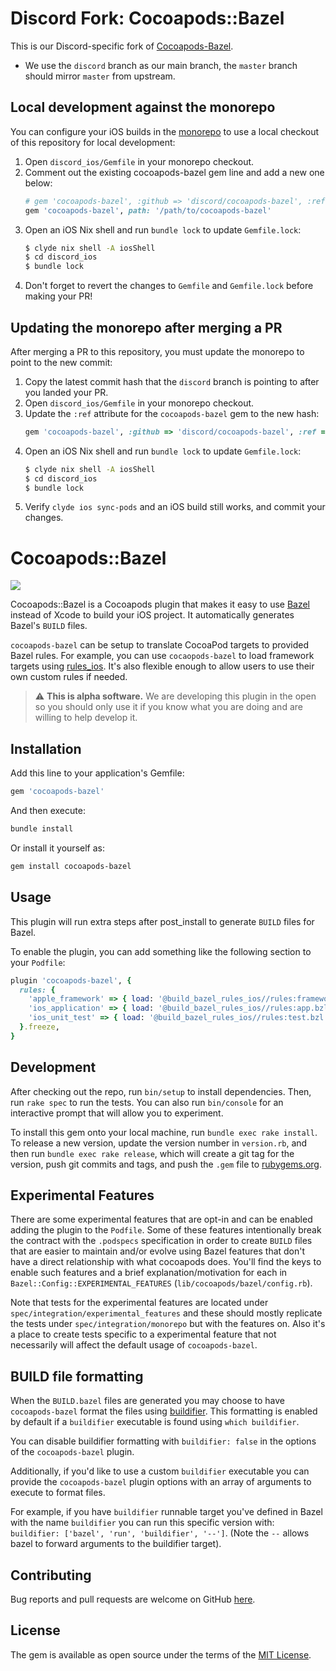 # Discord Fork: Cocoapods::Bazel

This is our Discord-specific fork of [Cocoapods-Bazel](https://github.com/bazel-ios/cocoapods-bazel).

- We use the `discord` branch as our main branch, the `master` branch should mirror `master` from upstream.

## Local development against the monorepo
You can configure your iOS builds in the [monorepo](https://github.com/discord/discord) to use a local checkout of this
repository for local development:

1. Open `discord_ios/Gemfile` in your monorepo checkout.
2. Comment out the existing cocoapods-bazel gem line and add a new one below:
   ```rb
   # gem 'cocoapods-bazel', :github => 'discord/cocoapods-bazel', :ref => '722c9398ac628943e4084eaebfcec0e85f536663'
   gem 'cocoapods-bazel', path: '/path/to/cocoapods-bazel'
   ```
3. Open an iOS Nix shell and run `bundle lock` to update `Gemfile.lock`:
   ```sh
   $ clyde nix shell -A iosShell
   $ cd discord_ios
   $ bundle lock
   ```
4. Don't forget to revert the changes to `Gemfile` and `Gemfile.lock` before making your PR!

## Updating the monorepo after merging a PR
After merging a PR to this repository, you must update the monorepo to point to the new commit:

1. Copy the latest commit hash that the `discord` branch is pointing to after you landed your PR.
2. Open `discord_ios/Gemfile` in your monorepo checkout.
3. Update the `:ref` attribute for the `cocoapods-bazel` gem to the new hash:
   ```rb
   gem 'cocoapods-bazel', :github => 'discord/cocoapods-bazel', :ref => '[NEW COMMIT HASH GOES HERE]'
   ```
4. Open an iOS Nix shell and run `bundle lock` to update `Gemfile.lock`:
   ```sh
   $ clyde nix shell -A iosShell
   $ cd discord_ios
   $ bundle lock
   ```
5. Verify `clyde ios sync-pods` and an iOS build still works, and commit your changes.

# Cocoapods::Bazel
![](https://github.com/ob/cocoapods-bazel/workflows/master/badge.svg)


Cocoapods::Bazel is a Cocoapods plugin that makes it easy to use [Bazel](https://bazel.build) instead of Xcode to build your iOS project. It automatically generates Bazel's `BUILD` files.

`cocoapods-bazel` can be setup to translate CocoaPod targets to provided Bazel rules. For example, you can use `cocaopods-bazel` to load framework targets using [rules_ios](https://github.com/bazel-ios/rules_ios). It's also flexible enough to allow users to use their own custom rules if needed.

> :warning: **This is alpha software.** We are developing this plugin in the open so you should only use it if you know what you are doing and are willing to help develop it.

## Installation

Add this line to your application's Gemfile:

```ruby
gem 'cocoapods-bazel'
```

And then execute:

```sh
bundle install
```

Or install it yourself as:

```sh
gem install cocoapods-bazel
```

## Usage

This plugin will run extra steps after post_install to generate `BUILD` files for Bazel.

To enable the plugin, you can add something like the following section to your `Podfile`:

```ruby
plugin 'cocoapods-bazel', {
  rules: {
    'apple_framework' => { load: '@build_bazel_rules_ios//rules:framework.bzl', rule: 'apple_framework' }.freeze,
    'ios_application' => { load: '@build_bazel_rules_ios//rules:app.bzl', rule: 'ios_application' }.freeze,
    'ios_unit_test' => { load: '@build_bazel_rules_ios//rules:test.bzl', rule: 'ios_unit_test' }.freeze
  }.freeze,
}
```

## Development

After checking out the repo, run `bin/setup` to install dependencies. Then, run `rake spec` to run the tests. You can also run `bin/console` for an interactive prompt that will allow you to experiment.

To install this gem onto your local machine, run `bundle exec rake install`. To release a new version, update the version number in `version.rb`, and then run `bundle exec rake release`, which will create a git tag for the version, push git commits and tags, and push the `.gem` file to [rubygems.org](https://rubygems.org).

## Experimental Features

There are some experimental features that are opt-in and can be enabled adding the plugin to the `Podfile`. Some of these features intentionally break the contract with the `.podspecs` specification in order to create `BUILD` files that are easier to maintain and/or evolve using Bazel features that don't have a direct relationship with what cocoapods does. You'll find the keys to enable such features and a brief explanation/motivation for each in `Bazel::Config::EXPERIMENTAL_FEATURES` (`lib/cocoapods/bazel/config.rb`).

Note that tests for the experimental features are located under `spec/integration/experimental_features` and these should mostly replicate the tests under `spec/integration/monorepo` but with the features on. Also it's a place to create tests specific to a experimental feature that not necessarily will affect the default usage of `cocoapods-bazel`.

## BUILD file formatting

When the `BUILD.bazel` files are generated you may choose to have `cocoapods-bazel` format the files using [buildifier](https://github.com/bazelbuild/buildtools/blob/master/buildifier/README.md). This formatting is enabled by default if a `buildifier` executable is found using `which buildifier`.

You can disable buildifier formatting with `buildifier: false` in the options of the `cocoapods-bazel` plugin.

Additionally, if you'd like to use a custom `buildifier` executable you can provide the `cocoapods-bazel` plugin options with an array of arguments to execute to format files.

For example, if you have `buildifier` runnable target you've defined in Bazel with the name `buildifier` you can run this specific version with: `buildifier: ['bazel', 'run', 'buildifier', '--']`. (Note the `--` allows bazel to forward arguments to the buildifier target).

## Contributing

Bug reports and pull requests are welcome on GitHub [here](https://github.com/bazel-ios/cocoapods-bazel).

## License

The gem is available as open source under the terms of the [MIT License](https://opensource.org/licenses/MIT).
